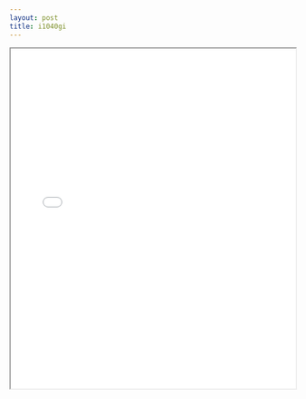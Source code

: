 ```yaml
---
layout: post
title: i1040gi
---
```


<div class="pdf-container">
<iframe src="/assets/pdfs/i1040gi.pdf" height="600" width="100%" allowFullScreen="true"></iframe>
</div>

